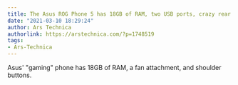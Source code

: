 ```yaml
---
title: The Asus ROG Phone 5 has 18GB of RAM, two USB ports, crazy rear display
date: "2021-03-10 18:29:24"
author: Ars Technica
authorlink: https://arstechnica.com/?p=1748519
tags:
- Ars-Technica
---
```

Asus' "gaming" phone has 18GB of RAM, a fan attachment, and shoulder buttons.